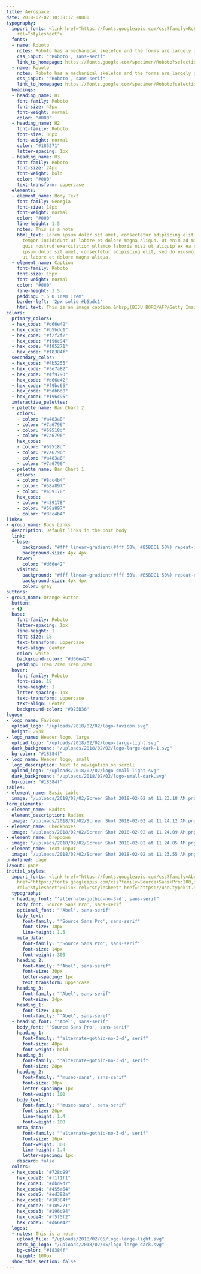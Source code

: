 ```yaml
---
title: Aerospace
date: 2018-02-02 10:38:17 +0000
typography:
  import_fonts: <link href="https://fonts.googleapis.com/css?family=Roboto:300,400,500"
    rel="stylesheet">
  fonts:
  - name: Roboto
    notes: Roboto has a mechanical skeleton and the forms are largely geometric. At the same time, the font features friendly and open curves. 
    css_input: "'Roboto', sans-serif"
    link_to_homepage: https://fonts.google.com/specimen/Roboto?selection.family=Roboto
  - name: Roboto
    notes: Roboto has a mechanical skeleton and the forms are largely geometric. At the same time, the font features friendly and open curves. 
    css_input: "'Roboto', sans-serif"
    link_to_homepage: https://fonts.google.com/specimen/Roboto?selection.family=Roboto
  headings:
  - heading_name: H1
    font-family: Roboto
    font-size: 48px
    font-weight: normal
    color: "#000"
  - heading_name: H2
    font-family: Roboto
    font-size: 36px
    font-weight: normal
    color: "#185271"
    letter-spacing: 1px
  - heading_name: H3
    font-family: Roboto
    font-size: 24px
    font-weight: bold
    color: "#000"
    text-transform: uppercase
  elements:
  - element_name: Body Text
    font-family: Georgia
    font-size: 18px
    font-weight: normal
    color: "#000"
    line-height: 1.5
    notes: This is a note
    html_text: Lorem ipsum dolor sit amet, consectetur adipiscing elit, sed do eiusmod
      tempor incididunt ut labore et dolore magna aliqua. Ut enim ad minim veniam,
      quis nostrud exercitation ullamco laboris nisi ut aliquip ex ea commodo consequat.<br><br>Lorem
      ipsum dolor sit amet, consectetur adipiscing elit, sed do eiusmod tempor incididunt
      ut labore et dolore magna aliqua.
  - element_name: Caption
    font-family: Roboto
    font-size: 15px
    font-weight: normal
    color: "#000"
    line-height: 1.5
    padding: ".5 0 1rem 1rem"
    border-left: '2px solid #b5bdc1'
    html_text: This is an image caption.&nbsp;(BIJU BORO/AFP/Getty Images)
colors:
  primary_colors:
  - hex_code: "#d66e42"
  - hex_code: "#b5bdc1"
  - hex_code: "#f2f2f2"
  - hex_code: "#196c94"
  - hex_code: "#185271"
  - hex_code: "#18384f"
  secondary_color:
  - hex_code: "#4b5255"
  - hex_code: "#3e7a82"
  - hex_code: "#4f9793"
  - hex_code: "#d66e42"
  - hex_code: "#f9bc65"
  - hex_code: "#5db6d0"
  - hex_code: "#196c95"
  interactive_palettes:
  - palette_name: Bar Chart 2
    colors:
    - color: "#a483a8"
    - color: "#7a6796"
    - color: "#69518d"
    - color: "#7a6796"
    hex_code:
    - color: "#69518d"
    - color: "#7a6796"
    - color: "#a483a8"
    - color: "#7a6796"
  - palette_name: Bar Chart 1
    colors:
    - color: "#8cc4b4"
    - color: "#58a897"
    - color: "#459178"
    hex_code:
    - color: "#459178"
    - color: "#58a897"
    - color: "#8cc4b4"
links:
- group_name: Body Links
  description: Default links in the post body
  link:
  - base:
      background: "#fff linear-gradient(#fff 50%, #B5BDC1 50%) repeat-x 0 100%"
      background-size: 4px 4px
    hover:
      color: "#d66e42"
    visited:
      background: "#fff linear-gradient(#fff 50%, #B5BDC1 50%) repeat-x 0 100%"
      background-size: 4px 4px
      color: gray
buttons:
- group_name: Orange Button
  button:
  - {}
  base:
    font-family: Roboto
    letter-spacing: 1px
    line-height: 1
    font-size: 18
    text-transform: uppercase
    text-align: Center
    color: white
    background-color: "#d66e42"
    padding: 1rem 2rem 1rem 2rem
  hover:
    font-family: Roboto
    font-size: 18
    line-height: 1
    letter-spacing: 1px
    text-transform: uppercase
    text-align: Center
    background-color: "#B25B36"
logos:
- logo_name: Favicon
  upload_logo: "/uploads/2018/02/02/logo-favicon.svg"
  height: 20px
- logo_name: Header logo, large
  upload_logo: "/uploads/2018/02/02/logo-large-light.svg"
  dark_background: "/uploads/2018/02/02/logo-large-dark-1.svg"
  bg-color: "#18384f"
- logo_name: Header logo, small
  logo_description: Next to navigation on scroll
  upload_logo: "/uploads/2018/02/02/logo-small-light.svg"
  dark_background: "/uploads/2018/02/02/logo-small-dark.svg"
  bg-color: "#18384f"
tables:
- element_name: Basic table
  image: "/uploads/2018/02/02/Screen Shot 2018-02-02 at 11.23.18 AM.png"
form_elements:
- element_name: Radios
  element_description: Radios
  image: "/uploads/2018/02/02/Screen Shot 2018-02-02 at 11.24.12 AM.png"
- element_name: Checkboxes
  image: "/uploads/2018/02/02/Screen Shot 2018-02-02 at 11.24.09 AM.png"
- element_name: Dropdown
  image: "/uploads/2018/02/02/Screen Shot 2018-02-02 at 11.24.05 AM.png"
- element_name: Text Input
  image: "/uploads/2018/02/02/Screen Shot 2018-02-02 at 11.23.55 AM.png"
undefined: page
layout: page
initial_styles:
  import_fonts: <link href="https://fonts.googleapis.com/css?family=Abel" rel="stylesheet"><link
    href="https://fonts.googleapis.com/css?family=Source+Sans+Pro:200,300,400,600,700"
    rel="stylesheet"><link rel="stylesheet" href="https://use.typekit.net/ith5zhm.css">
  typography:
  - heading_font: "'alternate-gothic-no-3-d', sans-serif"
    body_font: Source Sans Pro', sans-serif
    optional_font: "'Abel', sans-serif"
    body_text:
      font-family: "'Source Sans Pro', sans-serif"
      font-size: 18px
      line-height: 1.5
    meta_data:
      font-family: "'Source Sans Pro', sans-serif"
      font-size: 14px
      font-weight: 300
    heading_2:
      font-family: "'Abel', sans-serif"
      font-size: 30px
      letter-spacing: 1px
      text_transform: uppercase
    heading_3:
      font-family: "'Abel', sans-serif"
      font-size: 24px
    heading_1:
      font-size: 43px
      font-family: "'Abel', sans-serif"
  - heading_font: "'Abel', sans-serif"
    body_font: "'Source Sans Pro', sans-serif"
    heading_1:
      font-family: "'alternate-gothic-no-3-d', serif"
      font-size: 48px
      font-weight: bold
    heading_3:
      font-family: "'alternate-gothic-no-3-d', serif"
      font-size: 28px
    heading_2:
      font-family: "'museo-sans', sans-serif"
      font-size: 30px
      letter-spacing: 1px
      font-weight: 100
    body_text:
      font-family: "'museo-sans', sans-serif"
      font-size: 20px
      line-height: 1.4
      font-weight: 100
    meta_data:
      font-family: "'alternate-gothic-no-3-d', serif"
      font-size: 16px
      font-weight: 300
      line-height: 1.4
      letter-spacing: 1px
    discard: false
  colors:
  - hex_code1: "#728c99"
    hex_code2: "#f1f1f1"
    hex_code3: "#dbd9d7"
    hex_code4: "#455a64"
    hex_code5: "#ed392a"
  - hex_code1: "#18384f"
    hex_code2: "#185271"
    hex_code3: "#196c94"
    hex_code4: "#f5f5f2"
    hex_code5: "#d66e42"
  logos:
  - notes: This is a note
    upload_file: "/uploads/2018/02/05/logo-large-light.svg"
    dark_bg_logo: "/uploads/2018/02/05/logo-large-dark.svg"
    bg-color: "#18384f"
    height: 100px
  show_this_section: false
---
```

